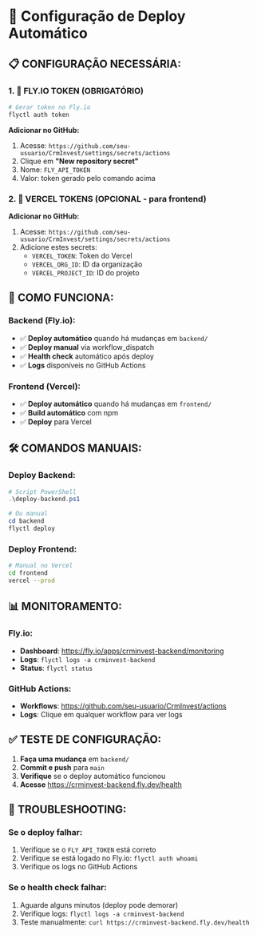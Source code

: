 # 🚀 Configuração de Deploy Automático

## 📋 **CONFIGURAÇÃO NECESSÁRIA:**

### **1. 🔑 FLY.IO TOKEN (OBRIGATÓRIO)**

```bash
# Gerar token no Fly.io
flyctl auth token
```

**Adicionar no GitHub:**
1. Acesse: `https://github.com/seu-usuario/CrmInvest/settings/secrets/actions`
2. Clique em **"New repository secret"**
3. Nome: `FLY_API_TOKEN`
4. Valor: token gerado pelo comando acima

### **2. 🔑 VERCEL TOKENS (OPCIONAL - para frontend)**

**Adicionar no GitHub:**
1. Acesse: `https://github.com/seu-usuario/CrmInvest/settings/secrets/actions`
2. Adicione estes secrets:
   - `VERCEL_TOKEN`: Token do Vercel
   - `VERCEL_ORG_ID`: ID da organização
   - `VERCEL_PROJECT_ID`: ID do projeto

## 🎯 **COMO FUNCIONA:**

### **Backend (Fly.io):**
- ✅ **Deploy automático** quando há mudanças em `backend/`
- ✅ **Deploy manual** via workflow_dispatch
- ✅ **Health check** automático após deploy
- ✅ **Logs** disponíveis no GitHub Actions

### **Frontend (Vercel):**
- ✅ **Deploy automático** quando há mudanças em `frontend/`
- ✅ **Build automático** com npm
- ✅ **Deploy** para Vercel

## 🛠️ **COMANDOS MANUAIS:**

### **Deploy Backend:**
```powershell
# Script PowerShell
.\deploy-backend.ps1

# Ou manual
cd backend
flyctl deploy
```

### **Deploy Frontend:**
```bash
# Manual no Vercel
cd frontend
vercel --prod
```

## 📊 **MONITORAMENTO:**

### **Fly.io:**
- **Dashboard**: https://fly.io/apps/crminvest-backend/monitoring
- **Logs**: `flyctl logs -a crminvest-backend`
- **Status**: `flyctl status`

### **GitHub Actions:**
- **Workflows**: https://github.com/seu-usuario/CrmInvest/actions
- **Logs**: Clique em qualquer workflow para ver logs

## ✅ **TESTE DE CONFIGURAÇÃO:**

1. **Faça uma mudança** em `backend/`
2. **Commit e push** para `main`
3. **Verifique** se o deploy automático funcionou
4. **Acesse** https://crminvest-backend.fly.dev/health

## 🚨 **TROUBLESHOOTING:**

### **Se o deploy falhar:**
1. Verifique se o `FLY_API_TOKEN` está correto
2. Verifique se está logado no Fly.io: `flyctl auth whoami`
3. Verifique os logs no GitHub Actions

### **Se o health check falhar:**
1. Aguarde alguns minutos (deploy pode demorar)
2. Verifique logs: `flyctl logs -a crminvest-backend`
3. Teste manualmente: `curl https://crminvest-backend.fly.dev/health`

